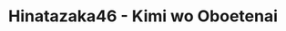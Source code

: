 ---
layout: videojs
title: Hinatazaka46 - Kimi wo Oboetenai
category: mv
description: >+
    Director: Nakada Minori
    
    Choreographer: Kosuke
    
    Producer: Hashimoto Hiroto, Kuribayashi Yujo
    
    Production: isai Inc.

    Translation by @sasori39883522
id: bRUOmjBPKA5O
lang: en
subtitles: Hinatazaka46 - Kimi wo Oboetenai.en.vtt
video_url: https://youtu.be/w236wAYPYTM
thumbnail: https://i.ytimg.com/vi/w236wAYPYTM/maxresdefault.jpg
plink: https://hinatacampaign.github.io/kimi-wo-oboetenai.html
upload_date: 2024-09-02
lyrics: >+
    At a cheap Thai restaurant near the school

    I found you, looking 
    a bit mature in a chic dress

    I kept my distance 
    to avoid the sweet ache in my heart

    I drank something non-alcoholic
    so I could keep my composure

    I wanted to smile at you

    It's our first reunion in five years

    So many nostalgic faces

    Who'd been in love with whom?

    As I recall my memories, 
    I'm embarrassed to answer that question


    "I don't remember you"

    I forced myself to say it

    But the truth is, I haven't forgotten you

    If after all this time, 
    I confessed that I'm in love with you

    Wouldn't I look so lame?

    "I don't remember you"

    I said while avoiding your eyes

    I'll just have to live with the sadness

    I might have heard a rumor you got a boyfriend

    After all, we weren't classmates


    Many months and years have passed,
    and we've all changed

    But our youth remains frozen in time 
    from when we walked by each other in the breezeway

    You're the only one who hasn't changed

    Now that we've graduated

    Each one of us has a story to tell

    I heard that the school building

    Will be torn down next year or so


    I remember so vividly

    The love I kept in my heart

    I was always watching you from afar

    You don't know that, do you?

    I remember even now

    That smile of yours

    Flipping through my yearbook

    To the next page

    I don't know how many times I've done so


    Now, even though we're so close by

    We don't exchange a single word

    I keep pretending that I don't remember you

    But actually I still love you


    I remember!


    "I don't remember you"

    I forced myself to say it

    But the truth is, I haven't forgotten you

    If after all this time, 
    I confessed that I'm in love with you

    Wouldn't I look so lame?

    "I don't remember you"

    I said while avoiding your eyes

    I'll just have to live with the sadness

    I might have heard a rumor you got a boyfriend

    After all, we weren't classmates
---